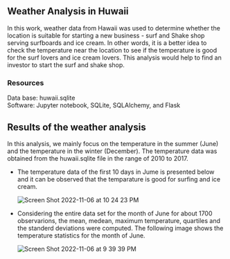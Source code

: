 ## Weather Analysis in Huwaii
In this work, weather data from Hawaii was used to determine whether the location is suitable for starting a new business - surf and Shake shop serving surfboards and ice cream. In other words, it is a better idea to check the temperature near the location to see if the temperature is good for the surf lovers and ice cream lovers. This analysis would help to find an investor to start the surf and shake shop.

### Resources
Data base: huwaii.sqlite                                                                                                                      
Software: Jupyter notebook, SQLite, SQLAlchemy, and Flask

## Results of the weather analysis
In this analysis, we mainly focus on the temperature in the summer (June) and the temperature in the winter (December). The temperature data was obtained from the huwaii.sqlite file in the range of 2010 to 2017. 

* The temperature data of the first 10 days in Jume is presented below and it can be observed that the temparature is good for surfing and ice cream. 
    
    ![Screen Shot 2022-11-06 at 10 24 23 PM](https://user-images.githubusercontent.com/112113327/200220297-971b823d-a7be-4b8b-8d35-04570c7e23db.png)

* Considering the entire data set for the month of June for about 1700 observarions, the mean, medean, maximum temperature, quartiles and the standerd deviations were computed. The following image shows the temperature statistics for the month of June.

    ![Screen Shot 2022-11-06 at 9 39 39 PM](https://user-images.githubusercontent.com/112113327/200220805-930d288a-7fd5-42b0-bd48-52127c775891.png)
